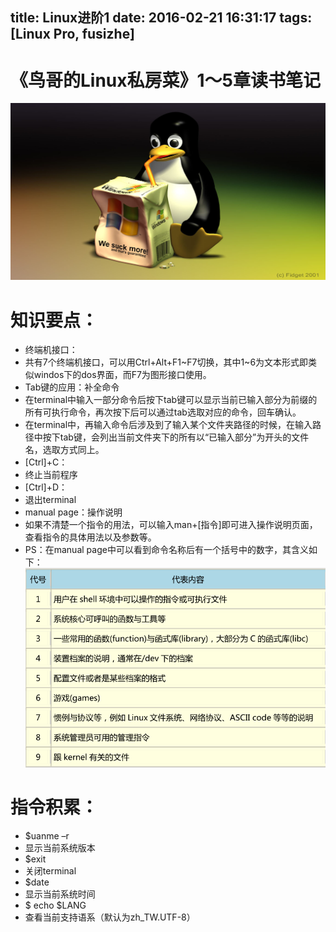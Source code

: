 title: Linux进阶1
date: 2016-02-21 16:31:17
tags: [Linux Pro, fusizhe]
---
# 《鸟哥的Linux私房菜》1～5章读书笔记
![ ](/img/fusizhe/Linux/1st/image2.jpg)

# 知识要点：
 - 终端机接口：
  - 共有7个终端机接口，可以用Ctrl+Alt+F1~F7切换，其中1~6为文本形式即类似windos下的dos界面，而F7为图形接口使用。
 - Tab键的应用：补全命令
  - 在terminal中输入一部分命令后按下tab键可以显示当前已输入部分为前缀的所有可执行命令，再次按下后可以通过tab选取对应的命令，回车确认。
  - 在terminal中，再输入命令后涉及到了输入某个文件夹路径的时候，在输入路径中按下tab键，会列出当前文件夹下的所有以“已输入部分”为开头的文件名，选取方式同上。
 - [Ctrl]+C：
  - 终止当前程序
 - [Ctrl]+D：
  - 退出terminal
 - manual page：操作说明
  - 如果不清楚一个指令的用法，可以输入man+[指令]即可进入操作说明页面，查看指令的具体用法以及参数等。
  - PS：在manual page中可以看到命令名称后有一个括号中的数字，其含义如下：
   ![](/img/fusizhe/Linux/1st/image1.png)

# 指令积累：
 - $uanme –r
  - 显示当前系统版本
 - $exit				
  - 关闭terminal
 - $date			
  - 显示当前系统时间
 - $ echo $LANG		
  - 查看当前支持语系（默认为zh_TW.UTF-8）

